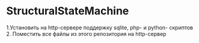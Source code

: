 # StructuralStateMachine
1.Установить на http-сервере поддержку sqlite, php- и python- скриптов
2. Поместить все файлы из этого репозитория на http-сервер
